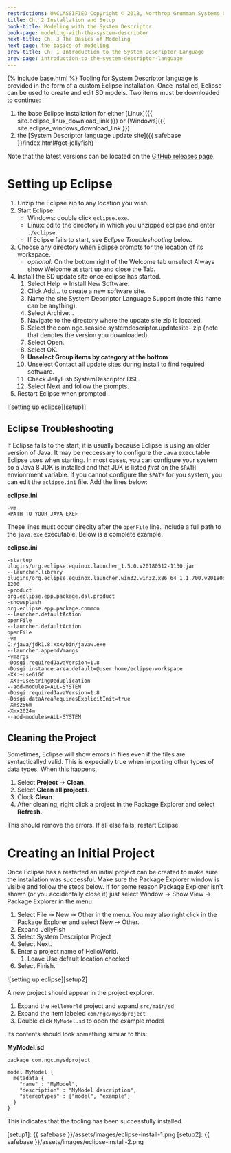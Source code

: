 ```yaml
---
restrictions: UNCLASSIFIED Copyright © 2018, Northrop Grumman Systems Corporation
title: Ch. 2 Installation and Setup
book-title: Modeling with the System Descriptor
book-page: modeling-with-the-system-descriptor
next-title: Ch. 3 The Basics of Modeling
next-page: the-basics-of-modeling
prev-title: Ch. 1 Introduction to the System Descriptor Language
prev-page: introduction-to-the-system-descriptor-language
---
```

{% include base.html %}
Tooling for System Descriptor language is provided in the form of a custom Eclipse installation.
Once installed, Eclipse can be used to create and edit SD models.  Two items must be downloaded to continue:
1. the base Eclipse installation for either [Linux]({{ site.eclipse_linux_download_link }}) or [Windows]({{ site.eclipse_windows_download_link }})
1. the [System Descriptor language update site]({{ safebase }}/index.html#get-jellyfish)

Note that the latest versions can be located on the
[GitHub releases page](https://github.ms.northgrum.com/CEACIDE/jellyfish/releases).

# Setting up Eclipse
1. Unzip the Eclipse zip to any location you wish.
1. Start Eclipse:
    * Windows: double click `eclipse.exe`.
    * Linux: cd to the directory in which you unzipped eclipse and enter `./eclipse`.
    * If Eclipse fails to start, see _Eclipse Troubleshooting_ below.
1. Choose any directory when Eclipse prompts for the location of its workspace.
    * *optional:* On the bottom right of the Welcome tab unselect Always show Welcome at start up and close the Tab.
1. Install the SD update site once eclipse has started.
    1. Select Help → Install New Software.
    1. Click Add... to create a new software site.
    1. Name the site System Descriptor Language Support (note this name can be anything).
    1. Select Archive...
    1. Navigate to the directory where the update site zip is located.
    1.  Select the com.ngc.seaside.systemdescriptor.updatesite-<version>.zip (note that <version> denotes the version you downloaded).
    1. Select Open.
    1. Select OK.
    1. **Unselect Group items by category at the bottom**
    1. Unselect Contact all update sites during install to find required software.
    1. Check JellyFish SystemDescriptor DSL.
    1. Select Next and follow the prompts.
1. Restart Eclipse when prompted.

![setting up eclipse][setup1]

## Eclipse Troubleshooting
If Eclipse fails to the start, it is usually because Eclipse is using an older version of Java.  It may be neccessary to
configure the Java executable Eclipse uses when starting.  In most cases, you can configure your system so a Java 8 JDK 
is installed and that JDK is listed _first_ on the `$PATH` envionrment variable.  If you cannot configure the `$PATH` 
for you system, you can edit the `eclipse.ini` file.  Add the lines below:

**eclipse.ini**
```
-vm
<PATH_TO_YOUR_JAVA_EXE>
```

These lines must occur direclty after the `openFile` line.  Include a full path to the `java.exe` executable.  Below is
a complete example.

**eclipse.ini**
```plaintext
-startup
plugins/org.eclipse.equinox.launcher_1.5.0.v20180512-1130.jar
--launcher.library
plugins/org.eclipse.equinox.launcher.win32.win32.x86_64_1.1.700.v20180518-1200
-product
org.eclipse.epp.package.dsl.product
-showsplash
org.eclipse.epp.package.common
--launcher.defaultAction
openFile
--launcher.defaultAction
openFile
-vm
C:/java/jdk1.8.xxx/bin/javaw.exe
--launcher.appendVmargs
-vmargs
-Dosgi.requiredJavaVersion=1.8
-Dosgi.instance.area.default=@user.home/eclipse-workspace
-XX:+UseG1GC
-XX:+UseStringDeduplication
--add-modules=ALL-SYSTEM
-Dosgi.requiredJavaVersion=1.8
-Dosgi.dataAreaRequiresExplicitInit=true
-Xms256m
-Xmx2024m
--add-modules=ALL-SYSTEM
```

## Cleaning the Project
Sometimes, Eclipse will show errors in files even if the files are syntacticallyd valid.  This is expecially true when
importing other types of data types.  When this happens,
1. Select **Project** -> **Clean**.
1. Select **Clean all projects**.
1. Clock **Clean**.
1. After cleaning, right click a project in the Package Explorer and select **Refresh**.

This should remove the errors.  If all else fails, restart Eclipse.

# Creating an Initial Project
Once Eclipse has a restarted an initial project can be created to make sure the installation was successful.  Make sure
the Package Explorer window is visible and follow the steps below.  If for some reason Package Explorer isn't shown
(or you accidentally close it) just select Window -> Show View -> Package Explorer in the menu.
1. Select File -> New -> Other in the menu.  You may also right click in the Package Explorer and select New -> Other.
1. Expand JellyFish
1. Select System Descriptor Project
1. Select Next.
1. Enter a project name of HelloWorld.
    1. Leave Use default location checked
1. Select Finish.

![setting up eclipse][setup2]

A new project should appear in the project explorer. 
1. Expand the `HelloWorld` project and expand `src/main/sd`
1. Expand the item labeled `com/ngc/mysdproject` 
1. Double click `MyModel.sd` to open the example model

Its contents should look something similar to this:

**MyModel.sd**
```
package com.ngc.mysdproject
 
model MyModel {
  metadata {
    "name" : "MyModel",
    "description" : "MyModel description",
    "stereotypes" : ["model", "example"]
  }
}
```
This indicates that the tooling has been successfully installed.

[setup1]: {{ safebase }}/assets/images/eclipse-install-1.png
[setup2]: {{ safebase }}/assets/images/eclipse-install-2.png